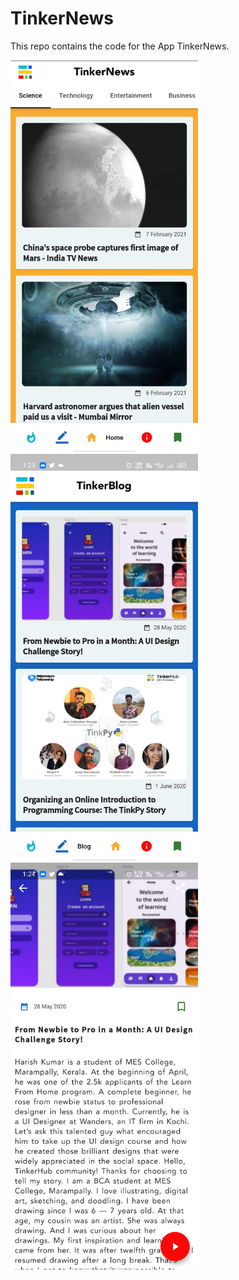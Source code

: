# TinkerNews
This repo contains the code for the  App TinkerNews.


<img src="https://github.com/Aswinpookkatt/tinkernews/blob/main/preview_files/home.jpg" width="300" /> 
<img src="https://github.com/Aswinpookkatt/tinkernews/blob/main/preview_files/blog.jpg" width="300" /> 
<img src="https://github.com/Aswinpookkatt/tinkernews/blob/main/preview_files/blogdetails.jpg" width="300" /> 


